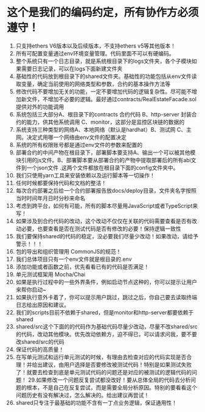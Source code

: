 # 这个是我们的编码约定，所有协作方必须遵守！
1. 只支持ethers V6版本以及后续版本，不支持ethers v5等其他版本！
3. 所有可配置变量通过env环境变量管理。代码里面不可以有硬编码。
4. 整个系统只有一个日志目录，就是系统根目录下的logs文件夹，各个子模块如果需要日志记录，可以在logs下面新建文件夹
5. 基础性的代码放到根目录下的shared文件夹。基础性的功能包括从env文件读取变量，确定当前使用的网络类型和参数，合约的基本操作方法等
6. 修改代码不要增加无关的功能，一定不要增加代码的逻辑复杂性。尽可能不增加新文件，不增加不必要的逻辑。最好通过contracts/RealEstateFacade.sol提供对外的功能调用
8. 系统包括三大部分A、根目录下的contracts 合约代码  B、http-server 封装合约的能力，供其他系统调用 C、monitor，这部分是监控区块链的数据的 
9. 系统支持三种类型的网络A、本地网络（默认是hardhat）B、测试网  C、主网。决定式用哪一个网络由env文件的配置决定
10. 系统的所有权限账号都是通过env文件的参数来配置的
11. 部署合约的中间产物在根目录下，部署脚本要支持A、输出一个可以被其他模块引用的js文件。B、部署脚本要从部署合约的产物中提取部署后的所有abi文件到一个json文件 .这两个文件都放在根目录下面的config文件夹中。
12. 我们只使用yarn工具来安装依赖以及运行脚本等一切操作！
13. 任何时候都要保持代码和文档的整洁！
14. 每次合约部署之后给一个合约部署报告放docs/deploy目录，文件夹名字按照当时时间年月日时分秒来命名
15. 考虑到跨平台，如何有可能，所有的脚本尽量用JavaScript或者TypeScript来写！
17. 如果涉及到合约代码的改动，这个改动不仅仅在关联的代码需要查看是否有改动必要，也要查看是否在测试代码是否有修改的必要！保持逻辑一致性
18. 我们要保持shared的代码的稳定，没必要我们尽量少改动！如果改动，请给予警示！！！
19. 包的导出和组织管理用 CommonJS的规范！
20. 我们总体项目只有一个env文件就是根目录的.env
21. 添加功能或者函数之前，优先看看已有的代码是否满足！
22. 单元测试框架用 Mocha/Chai
23. 如果是执行过程中的一些外界条件，例如启动节点这种的，你可以提示让用户来帮你启动~
24. 如果执行意外卡着了，你可以提示用户跳过，跳过之后，你自己要去读取终端日志给出原因和建议。
25. 我们的scripts目前不依赖于shared，但是monitor和http-server都要依赖于shared
26. shared/src这个下面的的代码作为基础代码尽量少改动，尽量不改shared/src的代码，改动其他模块。优先改动依赖方，迫不得已，可以请求问我，要不要改shared/src的代码
27. 保证代码的高质量！
28. 在写单元测试和运行单元测试的时候，有理由去检查对应的代码实现是否合理！并给出建议，由用户选择是否要修改被测试代码！特别是如果测试失败了！就要去检查到底是单元测试代码的问题还是对应的被测试的逻辑代码的问题！
29.如果修改一个问题反复尝试都没改好！要从总体全局的代码去分析问题的根本，不是自己在反复尝试，而是需要全局分析原因。特别的要看看这个问题历史有没有解决过，怎么解决的。给出建议再尝试！
30. shared只专注于最基础的功能不含有一丁点业务逻辑，保证通用性！